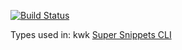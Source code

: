 [![Build Status](https://travis-ci.org/kwk-super-snippets/types.svg?branch=master)](https://travis-ci.org/kwk-super-snippets/types)  

Types used in: kwk <a title="kwk super snippets CLI" href="https://github.com/rjarmstrong/kwk">Super Snippets CLI</a>
